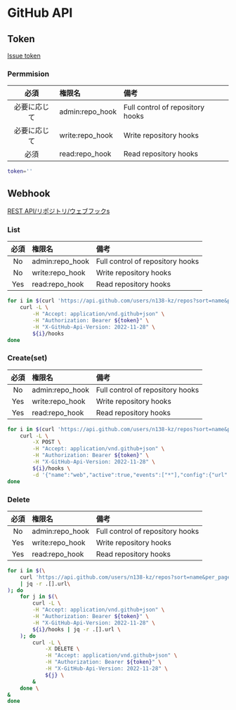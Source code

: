 # GitHub API

## Token

[Issue token](https://github.com/settings/tokens)

### Permmision

| 必須 | 権限名 | 備考 |
|:-:|:-|:-|
| 必要に応じて | admin:repo_hook | Full control of repository hooks |
| 必要に応じて | write:repo_hook | Write repository hooks |
| 必須 | read:repo_hook  | Read repository hooks |

```sh
token=''
```

## Webhook

[REST API/リポジトリ/ウェブフックs](https://docs.github.com/ja/rest/repos/webhooks?apiVersion=2022-11-28)

### List

| 必須 | 権限名 | 備考 |
|:-:|:-|:-|
| No | admin:repo_hook | Full control of repository hooks |
| No | write:repo_hook | Write repository hooks |
| Yes | read:repo_hook  | Read repository hooks |

```sh
for i in $(curl 'https://api.github.com/users/n138-kz/repos?sort=name&per_page=1000' | jq -r .[].url); do
    curl -L \
        -H "Accept: application/vnd.github+json" \
        -H "Authorization: Bearer ${token}" \
        -H "X-GitHub-Api-Version: 2022-11-28" \
        ${i}/hooks
done
```

### Create(set)

| 必須 | 権限名 | 備考 |
|:-:|:-|:-|
| No | admin:repo_hook | Full control of repository hooks |
| Yes | write:repo_hook | Write repository hooks |
| Yes | read:repo_hook  | Read repository hooks |

```sh
for i in $(curl 'https://api.github.com/users/n138-kz/repos?sort=name&per_page=1000' | jq -r .[].url); do
    curl -L \
        -X POST \
        -H "Accept: application/vnd.github+json" \
        -H "Authorization: Bearer ${token}" \
        -H "X-GitHub-Api-Version: 2022-11-28" \
        ${i}/hooks \
        -d '{"name":"web","active":true,"events":["*"],"config":{"url":"https://discord.com/api/webhooks/HOGE/FOO/github","content_type":"json","insecure_ssl":"0"}}'
done
```

### Delete

| 必須 | 権限名 | 備考 |
|:-:|:-|:-|
| No | admin:repo_hook | Full control of repository hooks |
| Yes | write:repo_hook | Write repository hooks |
| Yes | read:repo_hook  | Read repository hooks |

```sh
for i in $(\
    curl 'https://api.github.com/users/n138-kz/repos?sort=name&per_page=1000'\
    | jq -r .[].url\
); do
    for j in $(\
        curl -L \
        -H "Accept: application/vnd.github+json" \
        -H "Authorization: Bearer ${token}" \
        -H "X-GitHub-Api-Version: 2022-11-28" \
        ${i}/hooks | jq -r .[].url \
    ); do
        curl -L \
            -X DELETE \
            -H "Accept: application/vnd.github+json" \
            -H "Authorization: Bearer ${token}" \
            -H "X-GitHub-Api-Version: 2022-11-28" \
            ${j} \
        &
    done \
&
done
```
